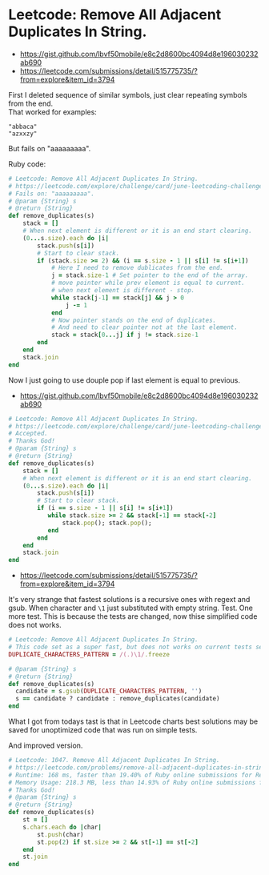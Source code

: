 # Leetcode: Remove All Adjacent Duplicates In String.

- https://gist.github.com/lbvf50mobile/e8c2d8600bc4094d8e196030232ab690
- https://leetcode.com/submissions/detail/515775735/?from=explore&item_id=3794

First I deleted sequence of similar symbols, just clear repeating symbols from the end.   
That worked for examples:    
```
"abbaca"
"azxxzy"
```

But fails on "aaaaaaaaa".


Ruby code:
```Ruby
# Leetcode: Remove All Adjacent Duplicates In String.
# https://leetcode.com/explore/challenge/card/june-leetcoding-challenge-2021/606/week-4-june-22nd-june-28th/3794/
# Fails on: "aaaaaaaaa".
# @param {String} s
# @return {String}
def remove_duplicates(s)
    stack = []
    # When next element is different or it is an end start clearing.
    (0...s.size).each do |i|
        stack.push(s[i])
        # Start to clear stack.
        if (stack.size >= 2) && (i == s.size - 1 || s[i] != s[i+1])
            # Here I need to remove dublicates from the end.
            j = stack.size-1 # Set pointer to the end of the array.
            # move pointer while prev element is equal to current.
            # when next element is different - stop.
            while stack[j-1] == stack[j] && j > 0
                j -= 1
            end
            # Now pointer stands on the end of duplicates.
            # And need to clear pointer not at the last element.
            stack = stack[0...j] if j != stack.size-1
        end
    end
    stack.join
end
```

Now I just going to use douple pop if last element is equal to previous.

- https://gist.github.com/lbvf50mobile/e8c2d8600bc4094d8e196030232ab690

```Ruby
# Leetcode: Remove All Adjacent Duplicates In String.
# https://leetcode.com/explore/challenge/card/june-leetcoding-challenge-2021/606/week-4-june-22nd-june-28th/3794/
# Accepted.
# Thanks God!
# @param {String} s
# @return {String}
def remove_duplicates(s)
    stack = []
    # When next element is different or it is an end start clearing.
    (0...s.size).each do |i|
        stack.push(s[i])
        # Start to clear stack.
        if (i == s.size - 1 || s[i] != s[i+1])
           while stack.size >= 2 && stack[-1] == stack[-2]
               stack.pop(); stack.pop();
           end
        end
    end
    stack.join
end
```

- https://leetcode.com/submissions/detail/515775735/?from=explore&item_id=3794
 
It's very strange that fastest solutions is a recursive ones with regext and gsub. When character and `\1` just substituted with empty string. Test. One more test.
This is because the tests are changed, now thise simplified code does not works.

```Ruby
# Leetcode: Remove All Adjacent Duplicates In String.
# This code set as a super fast, but does not works on current tests set.
DUPLICATE_CHARACTERS_PATTERN = /(.)\1/.freeze

# @param {String} s
# @return {String}
def remove_duplicates(s)
  candidate = s.gsub(DUPLICATE_CHARACTERS_PATTERN, '')
  s == candidate ? candidate : remove_duplicates(candidate)
end
```

What I got from todays tast is that in Leetcode charts best solutions may be saved for unoptimized code that was run on simple tests.

And improved version.

```Ruby
# Leetcode: 1047. Remove All Adjacent Duplicates In String.
# https://leetcode.com/problems/remove-all-adjacent-duplicates-in-string/
# Runtime: 168 ms, faster than 19.40% of Ruby online submissions for Remove All Adjacent Duplicates In String.
# Memory Usage: 218.3 MB, less than 14.93% of Ruby online submissions for Remove All Adjacent Duplicates In String.
# Thanks God!
# @param {String} s
# @return {String}
def remove_duplicates(s)
    st = []
    s.chars.each do |char|
        st.push(char)
        st.pop(2) if st.size >= 2 && st[-1] == st[-2]
    end
    st.join
end
```

